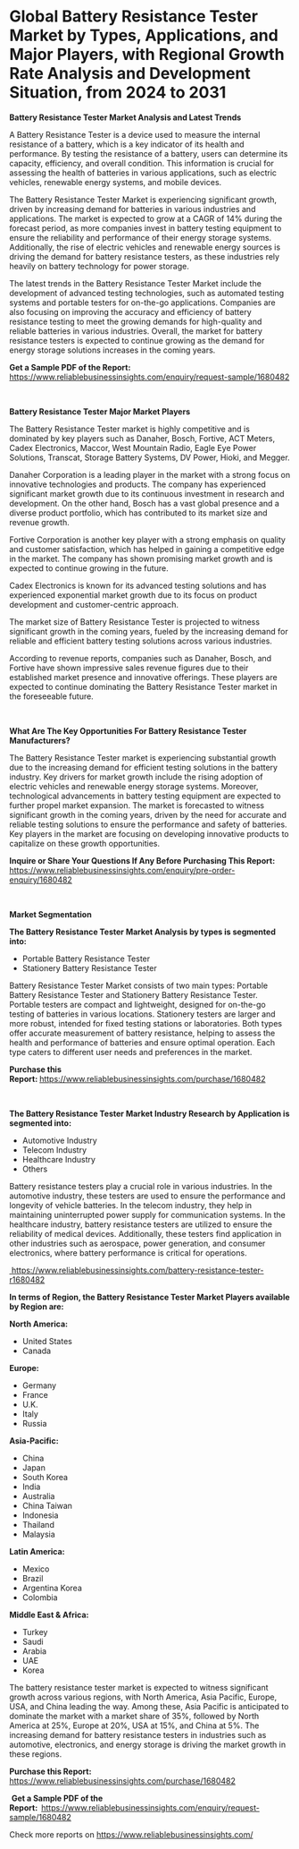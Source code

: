 <p><h1>Global Battery Resistance Tester Market by Types, Applications, and Major Players, with Regional Growth Rate Analysis and Development Situation, from 2024 to 2031</h1></p><p><strong>Battery Resistance Tester Market Analysis and Latest Trends</strong></p>
<p><p>A Battery Resistance Tester is a device used to measure the internal resistance of a battery, which is a key indicator of its health and performance. By testing the resistance of a battery, users can determine its capacity, efficiency, and overall condition. This information is crucial for assessing the health of batteries in various applications, such as electric vehicles, renewable energy systems, and mobile devices.</p><p>The Battery Resistance Tester Market is experiencing significant growth, driven by increasing demand for batteries in various industries and applications. The market is expected to grow at a CAGR of 14% during the forecast period, as more companies invest in battery testing equipment to ensure the reliability and performance of their energy storage systems. Additionally, the rise of electric vehicles and renewable energy sources is driving the demand for battery resistance testers, as these industries rely heavily on battery technology for power storage.</p><p>The latest trends in the Battery Resistance Tester Market include the development of advanced testing technologies, such as automated testing systems and portable testers for on-the-go applications. Companies are also focusing on improving the accuracy and efficiency of battery resistance testing to meet the growing demands for high-quality and reliable batteries in various industries. Overall, the market for battery resistance testers is expected to continue growing as the demand for energy storage solutions increases in the coming years.</p></p>
<p><strong>Get a Sample PDF of the Report:&nbsp;</strong> <a href="https://www.reliablebusinessinsights.com/enquiry/request-sample/1680482">https://www.reliablebusinessinsights.com/enquiry/request-sample/1680482</a></p>
<p>&nbsp;</p>
<p><strong>Battery Resistance Tester Major Market Players</strong></p>
<p><p>The Battery Resistance Tester market is highly competitive and is dominated by key players such as Danaher, Bosch, Fortive, ACT Meters, Cadex Electronics, Maccor, West Mountain Radio, Eagle Eye Power Solutions, Transcat, Storage Battery Systems, DV Power, Hioki, and Megger. </p><p>Danaher Corporation is a leading player in the market with a strong focus on innovative technologies and products. The company has experienced significant market growth due to its continuous investment in research and development. On the other hand, Bosch has a vast global presence and a diverse product portfolio, which has contributed to its market size and revenue growth. </p><p>Fortive Corporation is another key player with a strong emphasis on quality and customer satisfaction, which has helped in gaining a competitive edge in the market. The company has shown promising market growth and is expected to continue growing in the future. </p><p>Cadex Electronics is known for its advanced testing solutions and has experienced exponential market growth due to its focus on product development and customer-centric approach. </p><p>The market size of Battery Resistance Tester is projected to witness significant growth in the coming years, fueled by the increasing demand for reliable and efficient battery testing solutions across various industries. </p><p>According to revenue reports, companies such as Danaher, Bosch, and Fortive have shown impressive sales revenue figures due to their established market presence and innovative offerings. These players are expected to continue dominating the Battery Resistance Tester market in the foreseeable future.</p></p>
<p>&nbsp;</p>
<p><strong>What Are The Key Opportunities For Battery Resistance Tester Manufacturers?</strong></p>
<p><p>The Battery Resistance Tester market is experiencing substantial growth due to the increasing demand for efficient testing solutions in the battery industry. Key drivers for market growth include the rising adoption of electric vehicles and renewable energy storage systems. Moreover, technological advancements in battery testing equipment are expected to further propel market expansion. The market is forecasted to witness significant growth in the coming years, driven by the need for accurate and reliable testing solutions to ensure the performance and safety of batteries. Key players in the market are focusing on developing innovative products to capitalize on these growth opportunities.</p></p>
<p><strong>Inquire or Share Your Questions If Any Before Purchasing This Report:</strong> <a href="https://www.reliablebusinessinsights.com/enquiry/pre-order-enquiry/1680482">https://www.reliablebusinessinsights.com/enquiry/pre-order-enquiry/1680482</a></p>
<p>&nbsp;</p>
<p><strong>Market Segmentation</strong></p>
<p><strong>The Battery Resistance Tester Market Analysis by types is segmented into:</strong></p>
<p><ul><li>Portable Battery Resistance Tester</li><li>Stationery Battery Resistance Tester</li></ul></p>
<p><p>Battery Resistance Tester Market consists of two main types: Portable Battery Resistance Tester and Stationery Battery Resistance Tester. Portable testers are compact and lightweight, designed for on-the-go testing of batteries in various locations. Stationery testers are larger and more robust, intended for fixed testing stations or laboratories. Both types offer accurate measurement of battery resistance, helping to assess the health and performance of batteries and ensure optimal operation. Each type caters to different user needs and preferences in the market.</p></p>
<p><strong>Purchase this Report:&nbsp;</strong><a href="https://www.reliablebusinessinsights.com/purchase/1680482">https://www.reliablebusinessinsights.com/purchase/1680482</a></p>
<p>&nbsp;</p>
<p><strong>The Battery Resistance Tester Market Industry Research by Application is segmented into:</strong></p>
<p><ul><li>Automotive Industry</li><li>Telecom Industry</li><li>Healthcare Industry</li><li>Others</li></ul></p>
<p><p>Battery resistance testers play a crucial role in various industries. In the automotive industry, these testers are used to ensure the performance and longevity of vehicle batteries. In the telecom industry, they help in maintaining uninterrupted power supply for communication systems. In the healthcare industry, battery resistance testers are utilized to ensure the reliability of medical devices. Additionally, these testers find application in other industries such as aerospace, power generation, and consumer electronics, where battery performance is critical for operations.</p></p>
<p><a href="https://www.reliablebusinessinsights.com/battery-resistance-tester-r1680482">&nbsp;https://www.reliablebusinessinsights.com/battery-resistance-tester-r1680482</a></p>
<p><strong>In terms of Region, the Battery Resistance Tester Market Players available by Region are:</strong></p>
<p>
    <p> <strong> North America: </strong>
        <ul>
            <li>United States</li>
            <li>Canada</li>
        </ul>
        </p> 
    <p> <strong> Europe: </strong>
        <ul>
            <li>Germany</li>
            <li>France</li>
            <li>U.K.</li>
            <li>Italy</li>
            <li>Russia</li>
        </ul>
        </p> 
    <p> <strong> Asia-Pacific: </strong>
        <ul>
            <li>China</li>
            <li>Japan</li>
            <li>South Korea</li>
            <li>India</li>
            <li>Australia</li>
            <li>China Taiwan</li>
            <li>Indonesia</li>
            <li>Thailand</li>
            <li>Malaysia</li>
        </ul>
        </p> 
    <p> <strong> Latin America: </strong>
        <ul>
            <li>Mexico</li>
            <li>Brazil</li>
            <li>Argentina Korea</li>
            <li>Colombia</li>
        </ul>
        </p> 
    <p> <strong> Middle East & Africa: </strong>
        <ul>
            <li>Turkey</li>
            <li>Saudi</li>
            <li>Arabia</li>
            <li>UAE</li>
            <li>Korea</li>
        </ul>
    </p>
    </p>
<p><p>The battery resistance tester market is expected to witness significant growth across various regions, with North America, Asia Pacific, Europe, USA, and China leading the way. Among these, Asia Pacific is anticipated to dominate the market with a market share of 35%, followed by North America at 25%, Europe at 20%, USA at 15%, and China at 5%. The increasing demand for battery resistance testers in industries such as automotive, electronics, and energy storage is driving the market growth in these regions.</p></p>
<p><strong>Purchase this Report: </strong><a href="https://www.reliablebusinessinsights.com/purchase/1680482">https://www.reliablebusinessinsights.com/purchase/1680482</a></p>
<p>&nbsp;<strong>Get a Sample PDF of the Report:&nbsp;&nbsp;</strong><a href="https://www.reliablebusinessinsights.com/enquiry/request-sample/1680482">https://www.reliablebusinessinsights.com/enquiry/request-sample/1680482</a></p>
<p><strong></strong></p>
<p>Check more reports on <a href="https://www.reliablebusinessinsights.com/">https://www.reliablebusinessinsights.com/</a></p>
